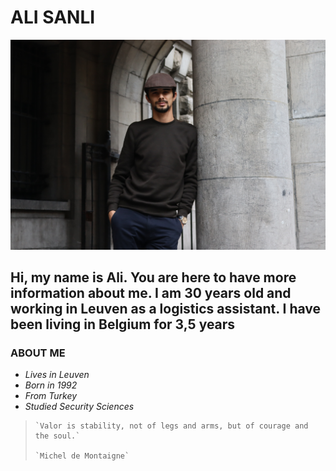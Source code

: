 # ALI SANLI

![Alt text](image/ali.jpeg)

## Hi, my name is Ali. You are here to have more information about me. I am 30 years old and working in Leuven as a logistics assistant. I have been living in Belgium for 3,5 years

### **ABOUT ME**

- _Lives in Leuven_
- _Born in 1992_
- _From Turkey_
- _Studied Security Sciences_

>     `Valor is stability, not of legs and arms, but of courage and the soul.`
>                                                                                         `Michel de Montaigne`
